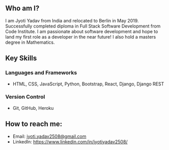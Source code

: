 ## Who am I?
I am Jyoti Yadav from India and relocated to Berlin in May 2019. Successfully completed diploma in Full Stack Software Development from Code Institute. 
I am passionate about software development and hope to land my first role as a developer in the near future!
I also hold a masters degree in Mathematics.

## Key Skills

### Languages and Frameworks
  - HTML, CSS, JavaScript, Python, Bootstrap, React, Django, Django REST
### Version Control
  - Git, GitHub, Heroku

## How to reach me:
  - Email: jyoti.yadav2508@gmail.com
  - LinkedIn: https://www.linkedin.com/in/jyotiyadav2508/
